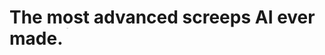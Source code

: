 # The most advanced screeps AI ever made. <sup><sub><sup><sup><sub><sup><sub><sup><sup><sub><sup><sub><sup><sup><sub><sup><sub><sup><sub><sup>*By me.</sup></sub></sup></sub></sup></sub></sup></sup></sub></sup></sub></sup></sup></sub></sup></sup></sub></sup></sup></sub></sup>
